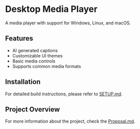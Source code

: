 # Desktop Media Player

A media player with support for Windows, Linux, and macOS.

## Features
- AI generated captions
- Customizable UI themes
- Basic media controls
- Supports common media formats

## Installation

For detailed build instructions, please refer to [SETUP.md](SETUP.md).

## Project Overview

For more information about the project, check the [Proposal.md](Proposal.md).
